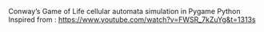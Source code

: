 Conway’s Game of Life cellular automata simulation in Pygame Python
Inspired from : https://www.youtube.com/watch?v=FWSR_7kZuYg&t=1313s
